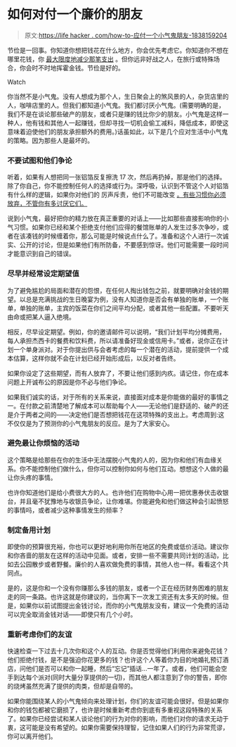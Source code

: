# 如何对付一个廉价的朋友

> 原文:[https://life hacker . com/how-to-应付一个小气鬼朋友-1838159204](https://lifehacker.com/how-to-cope-with-a-cheapskate-friend-1838159204)

节俭是一回事。你知道你想把钱花在什么地方，你会优先考虑它。你知道你不想在哪里花钱，你 [最大限度地减少那笔支出](https://twocents.lifehacker.com/our-readers-share-their-best-frugal-hacks-1838094787) 。但你远非好战之人，在旅行或特殊场合，你会时不时地挥霍金钱。节俭是好的。

Watch

你当然不是小气鬼。没有人想成为那个人，生日聚会上的煞风景的人，杂货店里的人，咖啡店里的人。但我们都知道小气鬼。我们都讨厌小气鬼。(需要明确的是，我们不是在谈论那些破产的朋友，或者只是赚的钱比你少的朋友。小气鬼是这样一种人，他有钱和其他人一起赚钱，但却寻找一切机会偷工减料，降低成本，即使这意味着迫使他们的朋友承担额外的费用。)话虽如此，以下是几个应对生活中小气鬼的策略。因为那些人是最坏的。

### 不要试图和他们争论

听着，如果有人想把同一张铝箔反复擦洗 17 次，然后再扔掉，那是他们的选择。除了你自己，你不能控制任何人的选择或行为。深呼吸，认识到不管这个人对铝箔有什么样的逻辑，如果你对他们的 厉声斥责，他们不可能改变 [。有些习惯你必须放弃，不管你有多讨厌它们。](https://lifehacker.com/the-right-way-to-argue-with-an-asshole-1838104824)

说到小气鬼，最好把你的精力放在真正重要的对话上——比如那些直接影响你的小气习惯。如果你已经和某个拒绝支付他们应得的餐馆账单的人发生过多次争吵，或者在该凑钱的时候缠着你，那么可能是时候说点什么了。准备和这个人进行一次诚实、公开的讨论，但是如果他们有所防备，不要感到惊讶。他们可能需要一段时间才能意识到自己的错误。

### **尽早并经常设定期望值**

为了避免尴尬的局面和潜在的怨恨，在任何人掏出钱包之前，就要明确对金钱的期望。以总是充满挑战的生日晚宴为例，没有人知道你是否会有单独的账单，一个账单，单独的账单，主宾的饭菜在你们之间平均分配，或者其他一些配置。不要听天由命或把某人逼入绝境。

相反，尽早设定期望。例如，你的邀请邮件可以说明，“我们计划平均分摊费用，每人承担杰西卡的餐费和饮料费，所以请准备好现金或信用卡。”或者，说你正在计划一个单身派对。对于你提出供与会者考虑的每一个潜在的活动，提前提供一个成本估算，这样你就不会在计划已经开始形成后，以反对者告终。

如果你设定了这些期望，而有人放弃了，不要让他们感到内疚。请记住，你在成本问题上开诚布公的原因是你不必与他们争论。

如果我们诚实的话，对于所有的关系来说，直接面对成本是你能做的最好的事情之一。在付款之前清楚地了解成本可以帮助每个人——无论他们是舒适的、破产的还是介于两者之间的——决定他们是否想把钱花在这项特殊的支出上。考虑周到:这不仅仅是为了预测你的小气鬼朋友的反应。是为了大家安心。

### **避免最让你烦恼的活动**

这个策略是给那些在你的生活中无法摆脱小气鬼的人的，因为你和他们有血缘关系。你不能控制他们做什么，但你可以控制你如何与他们互动。想想这个人做的最让你头疼的事情。

也许你知道他们是给小费很大方的人。也许他们在购物中心用一把优惠券伏击收银台，并且毫不犹豫地与收银员争论，让你难堪。你能避免和他们做这种会引起愤怒的事情吗，或者减少这种事情发生的频率？

### **制定备用计划**

即使你的预算很充裕，你也可以更好地利用你所在地区的免费或低价活动。建议你和你吝啬的朋友在这样的活动中见面。或者，安排一些不需要共同计划的活动，比如去公园散步或者野餐。廉价的人喜欢做免费的事情，其他人也一样。看看这个共同点。

是的，这是你和一个没有你赚那么多钱的朋友，或者一个正在经历财务困难的朋友走的同一条路。也许这就是你建议的，当你离下一次发工资还有太多天的时候。但是，如果你以前试图提出金钱讨论，而你的小气鬼朋友没有，建议一个免费的活动可以完全取消金钱对话——即使只有几个小时。

### **重新考虑你们的友谊**

快速检查一下过去十几次你和这个人的互动。你是否觉得他们利用你来避免花钱？他们拒绝付钱，是不是强迫你花更多的钱？也许这个人等着你为目的地婚礼预订酒店，问他们是否可以和你一起睡，然后“忘记”插话...一年了。或者，他们可能会空手到达每个派对(同时大量分享提供的一切)，而其他人都注意到了你的警告，即你的烧烤虽然充满了提供的肉类，但却是自带的。

如果你能围绕某人的小气鬼倾向来处理计划，你们的友谊可能会很好。但是如果你和你的钱包都被它磨损了，也许是时候重新考虑你到底有多重视这段特殊的关系了。如果你已经尝试和某人谈论他们的行为对你的影响，而他们对你的请求无动于衷，这可能是没有希望的。如果你需要保持理智，记住如果人们的行为非常荒谬，你可以离开他们。